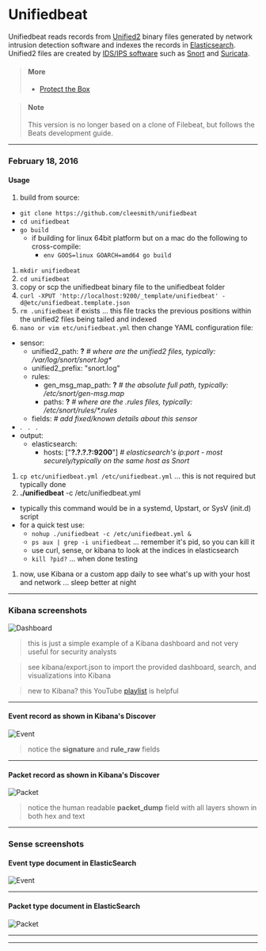 # Unifiedbeat

Unifiedbeat reads records from [Unified2](http://manual.snort.org/node44.html) binary files generated by network intrusion detection software and indexes the records in [Elasticsearch](https://www.elastic.co/).
Unified2 files are created by [IDS/IPS software](https://en.wikipedia.org/wiki/Intrusion_prevention_system)
such as [Snort](https://www.snort.org/) and [Suricata](http://suricata-ids.org/).

> #### More
>
> * [Protect the Box](https://medium.com/@cleesmith/protect-the-box-c245acbaae81#.59j14oijl)

> #### Note
>
> This version is no longer based on a clone of Filebeat, but follows the Beats development guide.

***

### February 18, 2016

#### Usage

1. build from source:
  * ```git clone https://github.com/cleesmith/unifiedbeat```
  * ```cd unifiedbeat```
  * ```go build```
    * if building for linux 64bit platform but on a mac do the following to cross-compile:
      * ```env GOOS=linux GOARCH=amd64 go build```
1. ```mkdir unifiedbeat```
1. ```cd unifiedbeat```
1. copy or scp the unifiedbeat binary file to the unifiedbeat folder
1. ```curl -XPUT 'http://localhost:9200/_template/unifiedbeat' -d@etc/unifiedbeat.template.json```
1. ```rm .unifiedbeat``` if exists ... this file tracks the previous positions within the unified2 files being tailed and indexed
1. ```nano or vim etc/unifiedbeat.yml``` then change YAML configuration file:
  * sensor:
    * unified2_path: **?**  _# where are the unified2 files, typically: /var/log/snort/snort.log*_
    * unified2_prefix: "snort.log"
    * rules:
      * gen_msg_map_path: **?**  _# the absolute full path, typically: /etc/snort/gen-msg.map_
      * paths: **?**  _# where are the .rules files, typically: /etc/snort/rules/*.rules_
    * fields: _# add fixed/known details about this sensor_
  * . &nbsp; . &nbsp; .
  * output:
    * elasticsearch:
      * hosts: ["**?.?.?.?:9200**"]  _# elasticsearch's ip:port - most securely/typically on the same host as Snort_
1. ```cp etc/unifiedbeat.yml /etc/unifiedbeat.yml``` ... this is not required but typically done
1. **./unifiedbeat** -c /etc/unifiedbeat.yml
  * typically this command would be in a systemd, Upstart, or SysV (init.d) script
  * for a quick test use:
    * ```nohup ./unifiedbeat -c /etc/unifiedbeat.yml &```
    * ```ps aux | grep -i unifiedbeat``` ... remember it's pid, so you can kill it
    * use curl, sense, or kibana to look at the indices in elasticsearch
    * ```kill ?pid?``` ... when done testing
1. now, use Kibana or a custom app daily to see what's up with your host and network ... sleep better at night

***

### Kibana screenshots

![Dashboard](https://raw.githubusercontent.com/cleesmith/unifiedbeat/master/screenshots/kibana_dashboard.png "example Kibana dashboard")

> this is just a simple example of a Kibana dashboard and not very useful for security analysts

> see kibana/export.json to import the provided dashboard, search, and visualizations into Kibana

> new to Kibana? this YouTube [playlist](https://www.youtube.com/playlist?list=PLhLSfisesZIvA8ad1J2DSdLWnTPtzWSfI) is helpful

***

#### Event record as shown in Kibana's Discover

![Event](https://raw.githubusercontent.com/cleesmith/unifiedbeat/master/screenshots/kibana_event_record.png "Kibana Discover event record")

> notice the **signature** and **rule_raw** fields

***

#### Packet record as shown in Kibana's Discover

![Packet](https://raw.githubusercontent.com/cleesmith/unifiedbeat/master/screenshots/kibana_packet_record.png "Kibana Discover packet record")

> notice the human readable **packet_dump** field with all layers shown in both hex and text

***

### Sense screenshots

#### Event type document in ElasticSearch

![Event](https://raw.githubusercontent.com/cleesmith/unifiedbeat/master/screenshots/unifiedbeat_event.png "typical Event type document in ElasticSearch")

***

#### Packet type document in ElasticSearch

![Packet](https://raw.githubusercontent.com/cleesmith/unifiedbeat/master/screenshots/unifiedbeat_packet.png "typical Packet type document in ElasticSearch")

***
***
